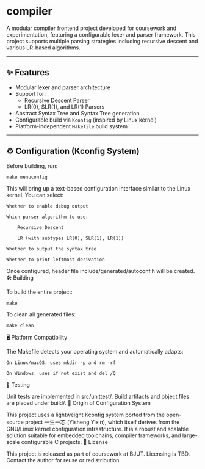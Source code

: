 # compiler

A modular compiler frontend project developed for coursework and experimentation,
featuring a configurable lexer and parser framework. This project supports multiple
parsing strategies including recursive descent and various LR-based algorithms.

---

## ✨ Features

- Modular lexer and parser architecture
- Support for:
  - Recursive Descent Parser
  - LR(0), SLR(1), and LR(1) Parsers
- Abstract Syntax Tree and Syntax Tree generation
- Configurable build via `Kconfig` (inspired by Linux kernel)
- Platform-independent `Makefile` build system

---

## ⚙️ Configuration (Kconfig System)

Before building, run:

    make menuconfig

This will bring up a text-based configuration interface similar to the Linux kernel. You can select:

    Whether to enable debug output

    Which parser algorithm to use:

        Recursive Descent

        LR (with subtypes LR(0), SLR(1), LR(1))

    Whether to output the syntax tree

    Whether to print leftmost derivation

Once configured, header file include/generated/autoconf.h will be created.
🛠️ Building

To build the entire project:

    make

To clean all generated files:

    make clean

🖥️ Platform Compatibility

The Makefile detects your operating system and automatically adapts:

    On Linux/macOS: uses mkdir -p and rm -rf

    On Windows: uses if not exist and del /Q

🧪 Testing

Unit tests are implemented in src/unittest/. Build artifacts and object files are placed under build/.
📜 Origin of Configuration System

This project uses a lightweight Kconfig system ported from the open-source project 一生一芯 (Yisheng Yixin), which itself derives from the GNU/Linux kernel configuration infrastructure. It is a robust and scalable solution suitable for embedded toolchains, compiler frameworks, and large-scale configurable C projects.
📄 License

This project is released as part of coursework at BJUT. Licensing is TBD. Contact the author for reuse or redistribution.
